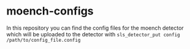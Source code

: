 # moench-configs

In this repository you can find the config files for the moench detector which will be uploaded to the detector with `sls_detector_put config /path/to/config_file.config`
